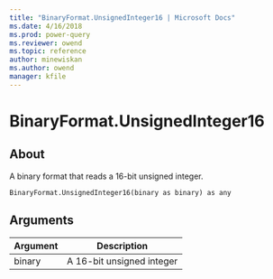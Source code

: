 ```yaml
---
title: "BinaryFormat.UnsignedInteger16 | Microsoft Docs"
ms.date: 4/16/2018
ms.prod: power-query
ms.reviewer: owend
ms.topic: reference
author: minewiskan
ms.author: owend
manager: kfile
---
```

# BinaryFormat.UnsignedInteger16

  
## About  
A binary format that reads a 16-bit unsigned integer.  
  
```  
BinaryFormat.UnsignedInteger16(binary as binary) as any  
```  
  
## Arguments  
  
|Argument|Description|  
|------------|---------------|  
|binary|A 16-bit unsigned integer|  
  
